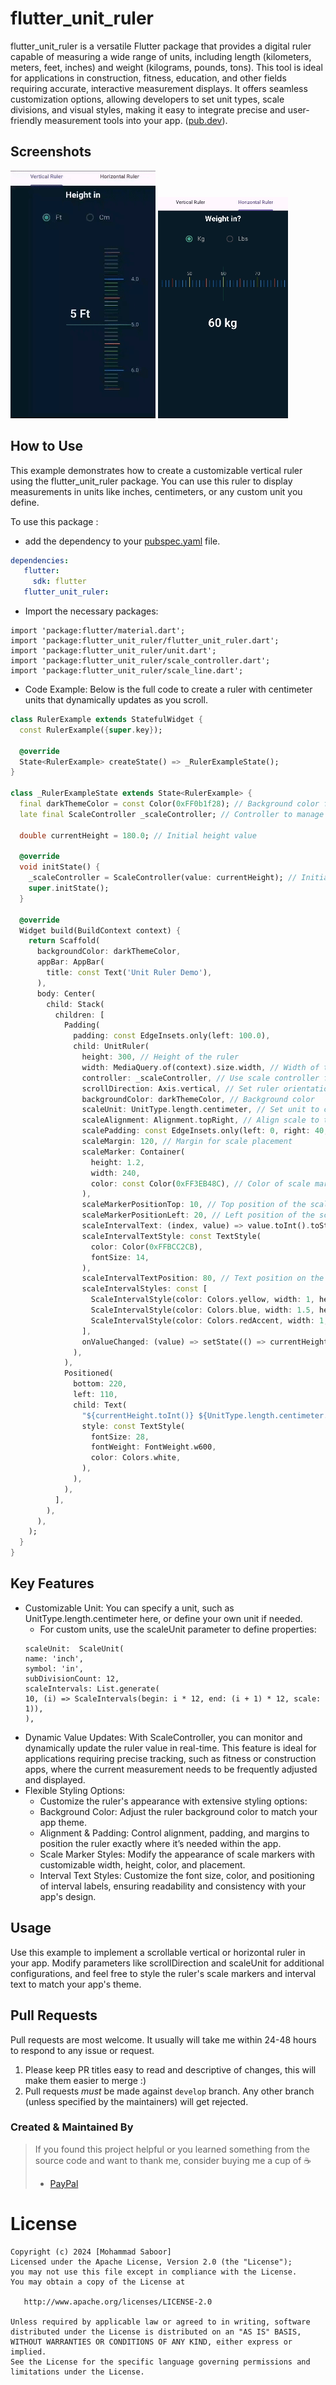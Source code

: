# flutter_unit_ruler

flutter_unit_ruler is a versatile Flutter package that provides a digital ruler capable of measuring a wide range of units, including length (kilometers, meters, feet, inches) and weight (kilograms, pounds, tons). This tool is ideal for applications in construction, fitness, education, and other fields requiring accurate, interactive measurement displays. It offers seamless customization options, allowing developers to set unit types, scale divisions, and visual styles, making it easy to integrate precise and user-friendly measurement tools into your app.
([pub.dev](https://pub.dev/packages/flutter_unit_ruler)).
## Screenshots

![Vertical Ruler](./v_ruler.gif) ![Horizontal Ruler](./h_ruler.gif)

[//]: # (<img src="https://github.com/smsaboor/flutter_unit_ruler/blob/master/h_ruler.gif?raw=true"  height="500em" />)

## How to Use

This example demonstrates how to create a customizable vertical ruler using the flutter_unit_ruler package. You can use this ruler to display measurements in units like inches, centimeters, or any custom unit you define.

To use this package :

- add the dependency to your [pubspec.yaml](https://github.com/smsaboor/flutter_unit_ruler/blob/main/pubspec.yaml) file.

 ```yaml
 dependencies:
    flutter:
      sdk: flutter
    flutter_unit_ruler:
```


- Import the necessary packages:

```packges
import 'package:flutter/material.dart';
import 'package:flutter_unit_ruler/flutter_unit_ruler.dart';
import 'package:flutter_unit_ruler/unit.dart';
import 'package:flutter_unit_ruler/scale_controller.dart';
import 'package:flutter_unit_ruler/scale_line.dart';
```

- Code Example:
Below is the full code to create a ruler with centimeter units that dynamically updates as you scroll.

```dart
class RulerExample extends StatefulWidget {
  const RulerExample({super.key});

  @override
  State<RulerExample> createState() => _RulerExampleState();
}

class _RulerExampleState extends State<RulerExample> {
  final darkThemeColor = const Color(0xFF0b1f28); // Background color for the ruler
  late final ScaleController _scaleController; // Controller to manage the current value

  double currentHeight = 180.0; // Initial height value

  @override
  void initState() {
    _scaleController = ScaleController(value: currentHeight); // Initialize the controller
    super.initState();
  }

  @override
  Widget build(BuildContext context) {
    return Scaffold(
      backgroundColor: darkThemeColor,
      appBar: AppBar(
        title: const Text('Unit Ruler Demo'),
      ),
      body: Center(
        child: Stack(
          children: [
            Padding(
              padding: const EdgeInsets.only(left: 100.0),
              child: UnitRuler(
                height: 300, // Height of the ruler
                width: MediaQuery.of(context).size.width, // Width of the ruler
                controller: _scaleController, // Use scale controller for dynamic updates
                scrollDirection: Axis.vertical, // Set ruler orientation to vertical
                backgroundColor: darkThemeColor, // Background color
                scaleUnit: UnitType.length.centimeter, // Set unit to centimeters
                scaleAlignment: Alignment.topRight, // Align scale to the top-right
                scalePadding: const EdgeInsets.only(left: 0, right: 40, top: 10), // Padding for the scale
                scaleMargin: 120, // Margin for scale placement
                scaleMarker: Container(
                  height: 1.2,
                  width: 240,
                  color: const Color(0xFF3EB48C), // Color of scale marker
                ),
                scaleMarkerPositionTop: 10, // Top position of the scale marker
                scaleMarkerPositionLeft: 20, // Left position of the scale marker
                scaleIntervalText: (index, value) => value.toInt().toString(), // Format interval text
                scaleIntervalTextStyle: const TextStyle(
                  color: Color(0xFFBCC2CB),
                  fontSize: 14,
                ),
                scaleIntervalTextPosition: 80, // Text position on the scale
                scaleIntervalStyles: const [
                  ScaleIntervalStyle(color: Colors.yellow, width: 1, height: 35, scale: -1),
                  ScaleIntervalStyle(color: Colors.blue, width: 1.5, height: 50, scale: 0),
                  ScaleIntervalStyle(color: Colors.redAccent, width: 1, height: 40, scale: 5),
                ],
                onValueChanged: (value) => setState(() => currentHeight = value.toDouble()), // Update height value
              ),
            ),
            Positioned(
              bottom: 220,
              left: 110,
              child: Text(
                "${currentHeight.toInt()} ${UnitType.length.centimeter.symbol}",  // Display current height in centimeters
                style: const TextStyle(
                  fontSize: 28,
                  fontWeight: FontWeight.w600,
                  color: Colors.white,
                ),
              ),
            ),
          ],
        ),
      ),
    );
  }
}
```

## Key Features
- Customizable Unit: You can specify a unit, such as UnitType.length.centimeter here, or define your own unit if needed.
  - For custom units, use the scaleUnit parameter to define properties:
  ```code
  scaleUnit:  ScaleUnit(
  name: 'inch',
  symbol: 'in',
  subDivisionCount: 12,
  scaleIntervals: List.generate(
  10, (i) => ScaleIntervals(begin: i * 12, end: (i + 1) * 12, scale: 1)),
  ),
  ```
- Dynamic Value Updates: With ScaleController, you can monitor and dynamically update the ruler value in real-time. This feature is ideal for applications requiring precise tracking, such as fitness or construction apps, where the current measurement needs to be frequently adjusted and displayed.
- Flexible Styling Options:
  - Customize the ruler's appearance with extensive styling options:
  - Background Color: Adjust the ruler background color to match your app theme.
  - Alignment & Padding: Control alignment, padding, and margins to position the ruler exactly where it’s needed within the app.
  - Scale Marker Styles: Modify the appearance of scale markers with customizable width, height, color, and placement.
  - Interval Text Styles: Customize the font size, color, and positioning of interval labels, ensuring readability and consistency with your app's design.


## Usage
Use this example to implement a scrollable vertical or horizontal ruler in your app. Modify parameters like scrollDirection and scaleUnit for additional configurations, and feel free to style the ruler's scale markers and interval text to match your app's theme.


## Pull Requests

Pull requests are most welcome. It usually will take me within 24-48 hours to respond to any issue or request.

1.  Please keep PR titles easy to read and descriptive of changes, this will make them easier to merge :)
2.  Pull requests _must_ be made against `develop` branch. Any other branch (unless specified by the maintainers) will get rejected.

### Created & Maintained By
> If you found this project helpful or you learned something from the source code and want to thank me, consider buying me a cup of :coffee:
>
> * [PayPal](https://paypal.me/mdsaboor)

# License

    Copyright (c) 2024 [Mohammad Saboor]
    Licensed under the Apache License, Version 2.0 (the "License");
    you may not use this file except in compliance with the License.
    You may obtain a copy of the License at

       http://www.apache.org/licenses/LICENSE-2.0

    Unless required by applicable law or agreed to in writing, software
    distributed under the License is distributed on an "AS IS" BASIS,
    WITHOUT WARRANTIES OR CONDITIONS OF ANY KIND, either express or implied.
    See the License for the specific language governing permissions and
    limitations under the License.